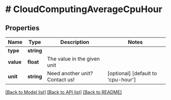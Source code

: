 # # CloudComputingAverageCpuHour

## Properties

Name | Type | Description | Notes
------------ | ------------- | ------------- | -------------
**type** | **string** |  |
**value** | **float** | The value in the given unit |
**unit** | **string** | Need another unit? Contact us! | [optional] [default to 'cpu-hour']

[[Back to Model list]](../../README.md#models) [[Back to API list]](../../README.md#endpoints) [[Back to README]](../../README.md)
